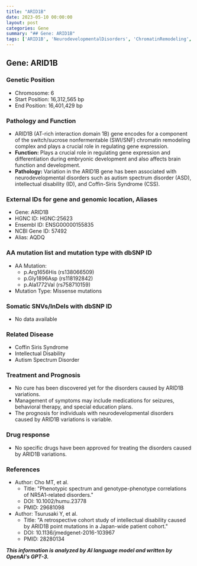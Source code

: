 ```yaml
---
title: "ARID1B"
date: 2023-05-10 00:00:00
layout: post
categories: Gene
summary: "## Gene: ARID1B"
tags: ['ARID1B', 'NeurodevelopmentalDisorders', 'ChromatinRemodeling', 'AutismSpectrumDisorder', 'IntellectualDisability', 'CoffinSirisSyndrome', 'MissenseMutations', 'Prognosis']
---
```


## Gene: ARID1B

### Genetic Position
- Chromosome: 6
- Start Position: 16,312,565 bp
- End Position: 16,401,429 bp

### Pathology and Function
- ARID1B (AT-rich interaction domain 1B) gene encodes for a component of the switch/sucrose nonfermentable (SWI/SNF) chromatin remodeling complex and plays a crucial role in regulating gene expression.
- **Function:** Plays a crucial role in regulating gene expression and differentiation during embryonic development and also affects brain function and development.
- **Pathology:** Variation in the ARID1B gene has been associated with neurodevelopmental disorders such as autism spectrum disorder (ASD), intellectual disability (ID), and Coffin-Siris Syndrome (CSS).

### External IDs for gene and genomic location, Aliases
- Gene: ARID1B
- HGNC ID: HGNC:25623
- Ensembl ID: ENSG00000155835
- NCBI Gene ID: 57492
- Alias: AQDQ

### AA mutation list and mutation type with dbSNP ID
- AA Mutation:
    - p.Arg1656His (rs138066509)
    - p.Gly1896Asp (rs118192842)
    - p.Ala1772Val (rs758710159)
- Mutation Type: Missense mutations

### Somatic SNVs/InDels with dbSNP ID
- No data available

### Related Disease
- Coffin Siris Syndrome
- Intellectual Disability
- Autism Spectrum Disorder

### Treatment and Prognosis
- No cure has been discovered yet for the disorders caused by ARID1B variations.
- Management of symptoms may include medications for seizures, behavioral therapy, and special education plans.
- The prognosis for individuals with neurodevelopmental disorders caused by ARID1B variations is variable.

### Drug response
- No specific drugs have been approved for treating the disorders caused by ARID1B variations.

### References
- Author: Cho MT, et al.
  - Title: "Phenotypic spectrum and genotype-phenotype correlations of NR5A1-related disorders."
  - DOI: 10.1002/humu.23778
  - PMID: 29681098
- Author: Tsurusaki Y, et al.
  - Title: "A retrospective cohort study of intellectual disability caused by ARID1B point mutations in a Japan-wide patient cohort."
  - DOI: 10.1136/jmedgenet-2016-103967
  - PMID: 28280134

**_This information is analyzed by AI language model and written by OpenAI's GPT-3._**